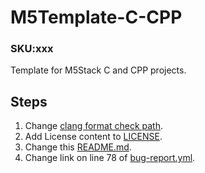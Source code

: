 # M5Template-C-CPP

### SKU:xxx

Template for M5Stack C and CPP projects.

## Steps

1. Change [clang format check path](./.github/workflows/clang-format-check.yml#L9-L15).
2. Add License content to [LICENSE](/LICENSE).
3. Change this [README.md](./README.md#L1-L8).
4. Change link on line 78 of [bug-report.yml](./.github/ISSUE_TEMPLATE/bug-report.yml#L78).

<!-- Example
# M5Unit-ENV

## Overview

### SKU:U001 & U001-B & U001-C

Contains M5Stack-**UNIT ENV** series related case programs.ENV is an environmental sensor with integrated SHT30 and QMP6988 internally to detect temperature, humidity, and atmospheric pressure data.

## Related Link

- [Document & Datasheet](https://docs.m5stack.com/en/unit/envIII)

## Required Libraries:

- [Adafruit_BMP280_Library](https://github.com/adafruit/Adafruit_BMP280_Library)

## License

- [M5Unit-ENV - MIT](LICENSE) -->